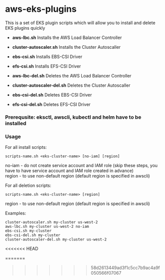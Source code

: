 # aws-eks-plugins
This is a set of EKS plugin scripts which will allow you to install and delete EKS plugins quickly

- **aws-lbc.sh** Installs the AWS Load Balancer Controller
- **cluster-autoscaler.sh** Installs the Cluster Autoscaller
- **ebs-csi.sh** Installs EBS-CSI Driver
- **efs-csi.sh** Installs EFS-CSI Driver

- **aws-lbc-del.sh** Deletes the AWS Load Balancer Controller
- **cluster-autoscaler-del.sh** Deletes the Cluster Autoscaller
- **ebs-csi-del.sh** Deletes EBS-CSI Driver
- **efs-csi-del.sh** Deletes EFS-CSI Driver

### Prerequsite: eksctl, awscli, kubectl and helm have to be installed

### Usage

For all install scripts:<br>
```
scripts-name.sh <eks-cluster-name> [no-iam] [region]
```
no-iam - do not create service account and IAM role (skip these steps, you have to have service account and IAM role created in advance)<br>
region - to use non-default region (default region is specified in awscli)

For all deletion scripts:<br>
```
scripts-name.sh <eks-cluster-name> [region]
```
region - to use non-default region (default region is specified in awscli)

Examples:
```
cluster-autoscaler.sh my-cluster us-west-2
aws-lbc.sh my-cluster us-west-2 no-iam
ebs-csi.sh my-cluster
ebs-csi-del.sh my-cluster
cluster-autoscaler-del.sh my-cluster us-west-2
```
<<<<<<< HEAD

=======
>>>>>>> 58d2613449ad3f1c5cc7b9ac4a9f050566f07067

